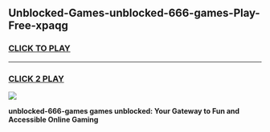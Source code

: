 
## Unblocked-Games-unblocked-666-games-Play-Free-xpaqg
<h3>
<a href="https://premium76.site?title=unblocked-666-games&ref=23A">CLICK TO PLAY</a></h3>
<hr>

<h3>
<a href="https://premium76.site?title=unblocked-666-games&ref=23A">CLICK 2 PLAY</a>
  
</h3>

<a href="https://premium76.site?title=unblocked-666-games&ref=23A"><img src="https://clearcache.store/games.png"></a>


**unblocked-666-games games unblocked: Your Gateway to Fun and Accessible Online Gaming**
